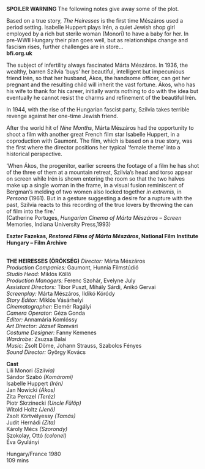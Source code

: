 **SPOILER WARNING** The following notes give away some of the plot.

Based on a true story, _The Heiresses_ is the first time Mészáros used a period setting. Isabelle Huppert plays Irén, a quiet Jewish shop girl employed by a rich but sterile woman (Monori) to have a baby for her. In pre-WWII Hungary their plan goes well, but as relationships change and fascism rises, further challenges are in store...<br>
**bfi.org.uk**

The subject of infertility always fascinated Márta Mészáros. In 1936, the wealthy, barren Szilvia ‘buys’ her beautiful, intelligent but impecunious friend Irén, so that her husband, Ákos, the handsome officer, can get her pregnant and the resulting child will inherit the vast fortune. Ákos, who has his wife to thank for his career, initially wants nothing to do with the idea but eventually he cannot resist the charms and refinement of the beautiful Irén.

In 1944, with the rise of the Hungarian fascist party, Szilvia takes terrible revenge against her one-time Jewish friend.

After the world hit of _Nine Months_, Márta Mészáros had the opportunity to shoot a film with another great French film star Isabelle Huppert, in a coproduction with Gaumont. The film, which is based on a true story, was the first where the director positions her typical ‘female theme’ into a historical perspective.

‘When Ákos, the progenitor, earlier screens the footage of a film he has shot of the three of them at a mountain retreat, Szilvia’s head and torso appear on screen while Irén  is shown entering the room so that the two halves make up a single woman in the frame, in a visual fusion reminiscent of Bergman’s melding of two women also locked together _in extremis,_ in _Persona_ (1961). But in a gesture suggesting a desire for a rupture with the past, Szilvia reacts to this recording of the true lovers by throwing the can of film into the fire.’  
(Catherine Portuges, _Hungarian Cinema of Márta Mészáros – Screen_ Memories, Indiana University Press,1993)<br>

**Eszter Fazekas, _Restored Films of Márta Mészáros_, National Film Institute Hungary – Film Archive**<br>
<br>


**THE HEIRESSES (ÖRÖKSÉG)**
_Director:_ Márta Mészáros<br>
_Production Companies:_ Gaumont, Hunnia Filmstúdió<br>
_Studio Head:_ Miklós  Köllő<br>
_Production Managers:_ Ferenc  Szohár, Evelyne July<br>
_Assistant Directors:_ Tibor Puszt, Mihály Sárdi,
Anikó Gervai<br>
_Screenplay:_ Márta Mészáros, Ildikó Kóródy<br>
_Story Editor:_ Miklós Vásárhelyi<br>
_Cinematographer:_ Elemér Ragályi<br>
_Camera Operator:_ Géza Gonda<br>
_Editor:_ Annamária Komlóssy<br>
_Art Director:_ József Romvári<br>
_Costume Designer:_ Fanny Kemenes<br>
_Wardrobe:_ Zsuzsa Balai<br>
_Music:_ Zsolt Döme, Johann  Strauss, Szabolcs Fényes<br>
_Sound Director:_ György  Kovács<br>

**Cast**<br>
Lili Monori _(Szilvia)_<br>
Sándor Szabó _(Komáromi)_<br>
Isabelle Huppert _(Irén)_<br>
Jan Nowicki _(Ákos)_<br>
Zita Perczel _(Teréz)_<br>
Piotr Skrzinecki _(Uncle Fülöp)_<br>
Witold Holtz _(Jenö)_<br>
Zsolt Körtvélyessy _(Tamás)_<br>
Judit Hernádi _(Zita)_<br>
Károly Mécs _(Szorondy)_<br>
Szokolay, Ottó _(colonel)_<br>
Éva Gyulányi<br>

Hungary/France 1980<br>
109 mins
<!--stackedit_data:
eyJoaXN0b3J5IjpbODEzMzE1MTU5LC0xNDIzNjgzODhdfQ==
-->